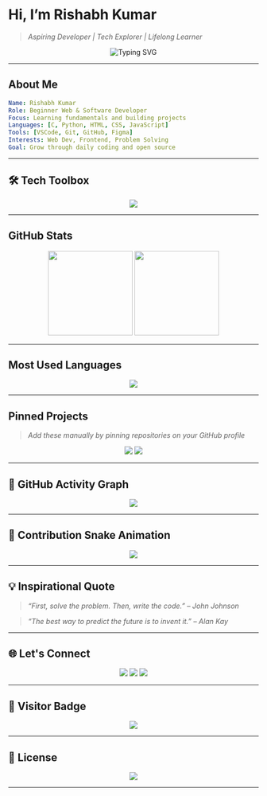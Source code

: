 # Hi, I’m **Rishabh Kumar**

> *Aspiring Developer | Tech Explorer | Lifelong Learner*

<p align="center">
  <img src="https://readme-typing-svg.demolab.com?font=Fira+Code&weight=500&duration=3000&pause=500&color=00F7D3&center=true&vCenter=true&width=600&lines=Hey+there!+I'm+Rishabh+Kumar;Beginner+Web+Developer;I+love+to+build+and+learn+new+tech+%F0%9F%9A%80;Exploring+Python+%7C+JS+%7C+Web+Dev+%F0%9F%92%BB" alt="Typing SVG" />
</p>

---

## About Me

```yaml
Name: Rishabh Kumar
Role: Beginner Web & Software Developer
Focus: Learning fundamentals and building projects
Languages: [C, Python, HTML, CSS, JavaScript]
Tools: [VSCode, Git, GitHub, Figma]
Interests: Web Dev, Frontend, Problem Solving
Goal: Grow through daily coding and open source
```

---

## 🛠 Tech Toolbox

<p align="center">
  <img src="https://skillicons.dev/icons?i=python,c,html,css,js,git,github,vscode,figma&theme=dark" />
</p>

---

## GitHub Stats

<div align="center">
  <img height="170" src="https://github-readme-stats.vercel.app/api?username=rishabhkumaar&show_icons=true&theme=radical&count_private=true&hide_title=true" />
  <img height="170" src="https://github-readme-streak-stats.herokuapp.com/?user=rishabhkumaar&theme=radical" />
</div>

---

## Most Used Languages

<p align="center">
  <img src="https://github-readme-stats.vercel.app/api/top-langs/?username=rishabhkumaar&layout=compact&theme=tokyonight&langs_count=6" />
</p>

---

## Pinned Projects

> *Add these manually by pinning repositories on your GitHub profile*

<p align="center">
  <a href="https://github.com/rishabhkumaar/your-project-1"><img src="https://github-readme-stats.vercel.app/api/pin/?username=rishabhkumaar&repo=python&theme=radical" /></a>
  <a href="https://github.com/rishabhkumaar/your-project-2"><img src="https://github-readme-stats.vercel.app/api/pin/?username=rishabhkumaar&repo=markdown&theme=radical" /></a>
</p>

---

## 🌟 GitHub Activity Graph

<p align="center">
  <img src="https://github-readme-activity-graph.cyclic.app/graph?username=rishabhkumaar&theme=dracula&area=true&hide_border=true" />
</p>

---

## 🐍 Contribution Snake Animation

<p align="center">
  <img src="https://github.com/rishabhkumaar/rishabhkumaar/raw/output/github-contribution-grid-snake.svg" />
</p>

---

## 💡 Inspirational Quote

> *“First, solve the problem. Then, write the code.” – John Johnson*

> *“The best way to predict the future is to invent it.” – Alan Kay*

---

## 🌐 Let's Connect

<p align="center">
  <a href="https://instagram.com/rishabhkumaaaar"><img src="https://img.shields.io/badge/Instagram-%23E4405F.svg?style=for-the-badge&logo=instagram&logoColor=white"/></a>
  <a href="https://www.linkedin.com/in/rishabhkumaar"><img src="https://img.shields.io/badge/LinkedIn-%230077B5.svg?style=for-the-badge&logo=linkedin&logoColor=white"/></a>
  <a href="https://www.youtube.com/@rishabhkumaar"><img src="https://img.shields.io/badge/YouTube-%23FF0000.svg?style=for-the-badge&logo=youtube&logoColor=white"/></a>
</p>

---

## 👀 Visitor Badge

<p align="center">
  <img src="https://komarev.com/ghpvc/?username=rishabhkumaar&style=for-the-badge&color=29B6F6" />
</p>

---

## 📜 License

<p align="center">
  <img src="https://img.shields.io/github/license/rishabhkumaar/rishabhkumaar?style=for-the-badge&color=29B6F6"/>
</p>

---
